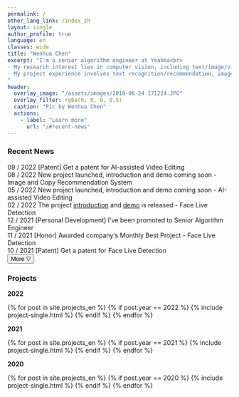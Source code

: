 ```yaml
---
permalink: /
other_lang_link: /index_zh
layout: single
author_profile: true
language: en
classes: wide
title: "Wenhua Chen"
excerpt: "I'm a senior algorithm engineer at Yeahka<br>
· My research interest lies in computer vision, including text/image/video understanding and processing<br>
· My project experience involves text recognition/recommendation, image classification/enhancement/object detection, video object tracking/action recognition/short video production, etc<br>
"
header:
  overlay_image: "/assets/images/2018-06-24 171224.JPG"
  overlay_filter: rgba(0, 0, 0, 0.5)
  caption: "Pic by Wenhua Chen"
  actions:
    - label: "Learn more"
      url: "/#recent-news"
---
```


<script type="text/javascript">
function do_change(){
  button = document.getElementById("showmore");
  content = document.getElementById("morecontent");
  if (content.style.display == "block") {
      content.style.display = "none";
      button.innerHTML = "More ▽";
    } else {
      content.style.display = "block";
      button.innerHTML = "More △";
    }
}
</script>

<h3 id="recent-news"><div class="section-title">Recent News</div></h3>

<!-- <div class="news-item">
  <span class="label label-green">11 / 2022</span> <span>[Honor] Awarded company‘s Semi-Annual Best Project - Image and Copy Recommendation and AI-assisted Video Editing</span>
</div> -->
<div class="news-item">
  <span class="label label-green">09 / 2022</span> <span>[Patent] Get a patent for AI-assisted Video Editing</span>
</div>
<div class="news-item">
  <span class="label label-green">08 / 2022</span> <span>New project launched, introduction and demo coming soon - Image and Copy Recommendation System</span>
</div>
<div class="news-item">
  <span class="label label-green">05 / 2022</span> <span>New project launched, introduction and demo coming soon - AI-assisted Video Editing</span>
</div>
<div class="news-item">
  <span class="label label-green">02 / 2022</span> <span>The project <a href="/projects/face-live-detection" target="_blank">introduction</a> and <a href="https://www.bilibili.com/video/BV1aa4y1f7Up" target="_blank">demo</a> is released - Face Live Detection</span>
</div>
<div class="news-item">
  <span class="label label-blue">12 / 2021</span> <span>[Personal Development] I've been promoted to Senior Algorithm Engineer</span>
</div>
<div class="news-item">
  <span class="label label-blue">11 / 2021</span> <span>[Honor] Awarded company‘s Monthly Best Project - Face Live Detection</span>
</div>
<div class="news-item">
  <span class="label label-blue">10 / 2021</span> <span>[Patent] Get a patent for Face Live Detection</span>
</div>

<div class="recent-news-more">
<button type="button" class="btn--inverse" id="showmore" onclick="do_change(); return false;">
More ▽</button>
</div>

<div id="morecontent" style="display:none;">
  <div class="news-item">
    <span class="label label-blue">09 / 2021</span> <span>Service stability and efficiency optimization - Face Live Detection</span>
  </div>
  <div class="news-item">
    <span class="label label-blue">08 / 2021</span> <span>Passed grayscale test and been deployed to all company apps, replacing the original third-party channel - Face Live Detection</span>
  </div>
  <div class="news-item">
    <span class="label label-blue">05 / 2021</span> <span>Achieved experimental accuracy of 99.65% and started the grayscale test - Face Live Detection</span>
  </div>
  <div class="news-item">
    <span class="label label-blue">02 / 2021</span> <span>The project <a href="/projects/pedestrian-tracking-behavior-recognition" target="_blank">introduction</a> and <a href="https://www.bilibili.com/video/BV1Za411d7tu" target="_blank">demo</a> is released - Pedestrian Tracking and Behavior Recognition</span>
  </div>

  <div class="news-item">
    <span class="label label-green">12 / 2020</span> <span>[Patent] Get a patent for Pedestrian Tracking and Behavior Recognition</span>
  </div>
  <div class="news-item">
    <span class="label label-green">11 / 2020</span> <span>[Honor] Awarded company‘s Monthly Best Project - Pedestrian Tracking and Behavior Recognition</span>
  </div>
  <div class="news-item">
    <span class="label label-green">10 / 2020</span> <span>The project has been deployed in the company's library - Pedestrian Tracking and Behavior Recognitionn</span>
  </div>
  <div class="news-item">
    <span class="label label-green">04 / 2020</span> <span>[Personal Development] I have joined <a href="https://www.yeahka.com/" target="_blank">Yeahka Technology Co., Ltd.</a></span>
  </div>

  <div class="news-item">
    <span class="label label-blue">12 / 2019</span> <span>The project <a href="/projects/ai-assisted-diagnose" target="_blank">introduction</a> is released, including <a href="/assets/images/AI_assisted_diagnose/软件展示.png" target="_blank">demo</a> and <a href="https://www.github.com/wenhua-chen/AI_Assisted_Diagnose/" target="_blank">codes</a> - AI-assisted diagnosis</span>
  </div>
  <div class="news-item">
    <span class="label label-blue">10 / 2019</span> <span>Passed the test at <a href="https://zh.wikipedia.org/wiki/%E4%B8%8A%E6%B5%B7%E4%BA%A4%E9%80%9A%E5%A4%A7%E5%AD%A6%E5%8C%BB%E5%AD%A6%E9%99%A2%E9%99%84%E5%B1%9E%E7%91%9E%E9%87%91%E5%8C%BB%E9%99%A2" target="_blank">Shanghai Ruijin Hospital</a> and delivered to doctors to use - AI-assisted diagnosis</span>
  </div>
</div>

<h3 id="projects"><div class="section-title">Projects</div></h3>

<h4 style="margin:0 0 1em;padding:0;"><div class="section-subtitle">2022</div></h4>

{% for post in site.projects_en %}
  {% if post.year == 2022 %}
    {% include project-single.html %}
  {% endif %}
{% endfor %}

<h4 style="margin:0 0 1em;padding:0;"><div class="section-subtitle">2021</div></h4>

{% for post in site.projects_en %}
  {% if post.year == 2021 %}
    {% include project-single.html %}
  {% endif %}
{% endfor %}

<h4 style="margin:0 0 1em;padding:0;"><div class="section-subtitle">2020</div></h4>

{% for post in site.projects_en %}
  {% if post.year == 2020 %}
    {% include project-single.html %}
  {% endif %}
{% endfor %}